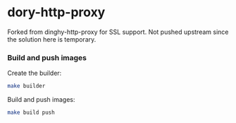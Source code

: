 # dory-http-proxy

Forked from dinghy-http-proxy for SSL support. Not pushed upstream since the solution here is temporary.

### Build and push images

Create the builder:

```bash
make builder
```

Build and push images:

```bash
make build push
```
